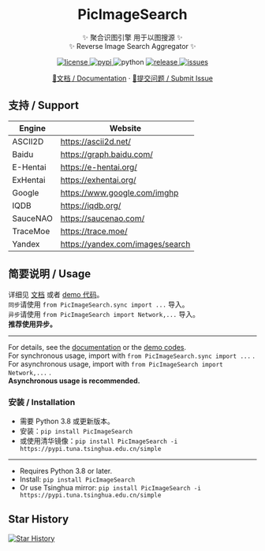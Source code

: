 <div align="center">

# PicImageSearch

✨ 聚合识图引擎 用于以图搜源 ✨  
✨ Reverse Image Search Aggregator ✨

<a href="https://raw.githubusercontent.com/kitUIN/PicImageSearch/master/LICENSE">
    <img src="https://img.shields.io/github/license/kitUIN/PicImageSearch" alt="license">
</a>
<a href="https://pypi.python.org/pypi/PicImageSearch">
    <img src="https://img.shields.io/pypi/v/PicImageSearch" alt="pypi">
</a>
<img src="https://img.shields.io/badge/python-3.8+-blue" alt="python">
<a href="https://github.com/kitUIN/PicImageSearch/releases">
    <img src="https://img.shields.io/github/v/release/kitUIN/PicImageSearch" alt="release">
</a>
<a href="https://github.com/kitUIN/PicImageSearch/issues">
    <img src="https://img.shields.io/github/issues/kitUIN/PicImageSearch" alt="issues">
</a>

<a href="https://pic-image-search.kituin.fun/">📖文档 / Documentation</a>
·
<a href="https://github.com/kitUIN/PicImageSearch/issues/new">🐛提交问题 / Submit Issue</a>

</div>

## 支持 / Support

| Engine   | Website                          |
|----------|----------------------------------|
| ASCII2D  | https://ascii2d.net/             |
| Baidu    | https://graph.baidu.com/         |
| E-Hentai | https://e-hentai.org/            |
| ExHentai | https://exhentai.org/            |
| Google   | https://www.google.com/imghp     |
| IQDB     | https://iqdb.org/                |
| SauceNAO | https://saucenao.com/            |
| TraceMoe | https://trace.moe/               |
| Yandex   | https://yandex.com/images/search |

## 简要说明 / Usage

详细见 [文档](https://pic-image-search.kituin.fun/) 或者 [demo 代码](https://github.com/kitUIN/PicImageSearch/tree/main/demo)。  
`同步`请使用 `from PicImageSearch.sync import ...` 导入。  
`异步`请使用 `from PicImageSearch import Network,...` 导入。  
**推荐使用异步。**

---

For details, see the [documentation](https://pic-image-search.kituin.fun/) or the [demo codes](https://github.com/kitUIN/PicImageSearch/tree/main/demo).  
For synchronous usage, import with `from PicImageSearch.sync import ...` .  
For asynchronous usage, import with `from PicImageSearch import Network,...` .  
**Asynchronous usage is recommended.**

### 安装 / Installation

- 需要 Python 3.8 或更新版本。
- 安装：`pip install PicImageSearch`
- 或使用清华镜像：`pip install PicImageSearch -i https://pypi.tuna.tsinghua.edu.cn/simple`

---

- Requires Python 3.8 or later.
- Install: `pip install PicImageSearch`
- Or use Tsinghua mirror: `pip install PicImageSearch -i https://pypi.tuna.tsinghua.edu.cn/simple`

## Star History

[![Star History](https://starchart.cc/kitUIN/PicImageSearch.svg)](https://starchart.cc/kitUIN/PicImageSearch)
